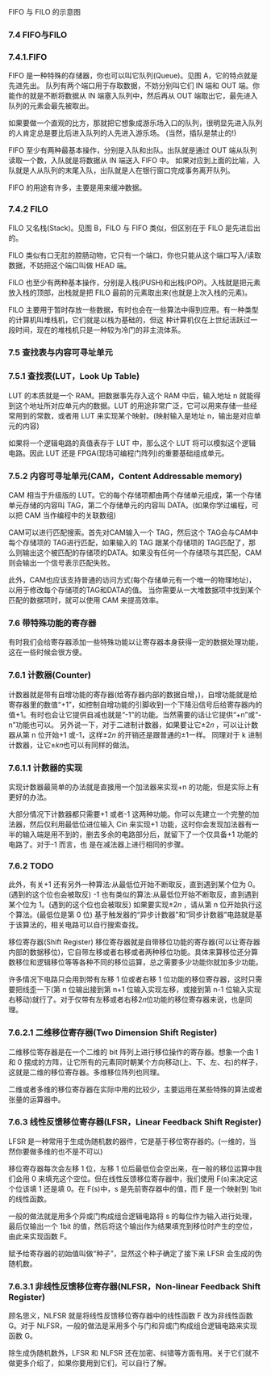 FIFO 与 FILO 的示意图
### 7.4 FIFO与FILO

### 7.4.1.FIFO
FIFO 是一种特殊的存储器，你也可以叫它队列(Queue)。见图 A，它的特点就是先进先出。 队列有两个端口用于存取数据，不妨分别叫它们 IN 端和 OUT 端。你能作的就是不断将数据从 IN 端塞入队列中，然后再从 OUT 端取出它，最先进入队列的元素会最先被取出。

如果要做一个直观的比方，那就把它想象成游乐场入口的队列，很明显先进入队列的人肯定总是要比后进入队列的人先进入游乐场。 (当然，插队是禁止的!)

FIFO 至少有两种最基本操作，分别是入队和出队。出队就是通过 OUT 端从队列读取一个数，入队就是将数据从 IN 端送入 FIFO 中。 如果对应到上面的比喻，入队就是人从队列的末尾入队，出队就是人在银行窗口完成事务离开队列。

FIFO 的用途有许多，主要是用来缓冲数据。 

### 7.4.2 FILO

FILO 又名栈(Stack)。见图 B，FILO 与 FIFO 类似，但区别在于 FILO 是先进后出的。

FILO 类似有口无肛的腔肠动物，它只有一个端口，你也只能从这个端口写入/读取数据，不妨把这个端口叫做 HEAD 端。

FILO 也至少有两种基本操作，分别是入栈(PUSH)和出栈(POP)。入栈就是把元素放入栈的顶部，出栈就是把 FILO 最前的元素取出来(也就是上次入栈的元素)。

FILO 主要用于暂时存放一些数据，有时也会在一些算法中得到应用。有一种类型的计算机叫堆栈机，它们就是以栈为基础的，但这 种计算机仅在上世纪活跃过一段时间，现在的堆栈机只是一种较为冷门的非主流体系。

### 7.5 查找表与内容可寻址单元

### 7.5.1 查找表(LUT，Look Up Table)

LUT 的本质就是一个 RAM。把数据事先存入这个 RAM 中后，输入地址 n 就能得到这个地址所对应单元内的数据。LUT 的用途非常广泛，它可以用来存储一些经常用到的常数，或者用 LUT 来实现某个映射。(映射输入是地址 n，输出是对应单元的内容)

如果将一个逻辑电路的真值表存于 LUT 中，那么这个 LUT 将可以模拟这个逻辑电路。因此 LUT 还是 FPGA(现场可编程门阵列)的重要基础组成单元。

### 7.5.2 内容可寻址单元(CAM，Content Addressable memory)

CAM 相当于升级版的 LUT。它的每个存储项都由两个存储单元组成，第一个存储单元存储的内容叫 TAG，第二个存储单元的内容叫 DATA。(如果你学过编程，可以把 CAM 当作编程中的关联数组)

CAM可以进行匹配搜索。首先对CAM输入一个 TAG，然后这个 TAG会与CAM中每个存储项的 TAG进行匹配，如果输入的 TAG 跟某个存储项的 TAG匹配了，那么则输出这个被匹配的存储项的DATA。如果没有任何一个存储项与其匹配，CAM则会输出一个信号表示匹配失败。

此外，CAM也应该支持普通的访问方式(每个存储单元有一个唯一的物理地址)，以用于修改每个存储项的TAG和DATA的值。 当你需要从一大堆数据项中找到某个匹配的数据项时，就可以使用 CAM 来提高效率。

### 7.6 带特殊功能的寄存器

有时我们会给寄存器添加一些特殊功能以让寄存器本身获得一定的数据处理功能，这在一些时候会很方便。

### 7.6.1 计数器(Counter)

 计数器就是带有自增功能的寄存器(给寄存器内部的数据自增，)，自增功能就是给寄存器里的数值“+1”，如控制自增功能的引脚收到一个下降沿信号后给寄存器内的值+1。有时也会让它提供自减也就是“-1”的功能。当然需要的话让它提供“+n”或“-n”功能也可以。 另外说一下，对于二进制计数器，如果要让它±2𝑛 ，可以让计数器从第 n 位开始+1 或-1，这样±2𝑛 的开销还是跟普通的±1一样。 同理对于 k 进制计数器，让它±𝑘𝑛也可以有同样的做法。

### 7.6.1.1 计数器的实现

实现计数器最简单的办法就是直接用一个加法器来实现+n 的功能，但是实际上有更好的办法。

大部分情况下计数器都只需要+1 或者-1 这两种功能。你可以先建立一个完整的加法器，然后仅利用最低位进位输入 Cin 来实现+1 功能，这时你会发现加法器有一半的输入端是用不到的，删去多余的电路部分后，就留下了一个仅具备+1 功能的电路了。对于-1 而言，也 是在减法器上进行相同的步骤。

### 7.6.2 TODO

此外，有关+1 还有另外一种算法:从最低位开始不断取反，直到遇到某个位为 0。(遇到的这个位也会被取反) -1 也有类似的算法:从最低位开始不断取反，直到遇到某个位为 1。(遇到的这个位也会被取反) 如果要实现±2𝑛 ，请从第 n 位开始执行这个算法。(最低位是第 0 位) 基于触发器的“异步计数器”和“同步计数器”电路就是基于该算法的，相关电路可以自行搜索查找。

移位寄存器(Shift Register) 移位寄存器就是自带移位功能的寄存器(可以让寄存器内部的数据移位)，它自带左移或者右移或者两种移位功能。具体来算移位还分算数移位和逻辑移位等等各种不同的移位运算，总之需要多少功能你就加多少功能。

许多情况下电路只会用到带有左移 1 位或者右移 1 位功能的移位寄存器，这时只需要把线歪一下(第 n 位输出接到第 n+1 位输入实现左移，或接到第 n-1 位输入实现右移动)就行了。对于仅带有左移或者右移2𝑛位功能的移位寄存器来说，也是同理。 

### 7.6.2.1 二维移位寄存器(Two Dimension Shift Register)

二维移位寄存器是在一个二维的 bit 阵列上进行移位操作的寄存器。想象一个由 1 和 0 摆成的方阵，让它所有的元素同时朝某个方向移动(上、下、左、右)的样子，这就是二维的移位寄存器。多维移位阵列也同理。

二维或者多维的移位寄存器在实际中用的比较少，主要运用在某些特殊的算法或者张量的运算器中。

### 7.6.3 线性反馈移位寄存器(LFSR，Linear Feedback Shift Register)

LFSR 是一种常用于生成伪随机数的器件，它是基于移位寄存器的。(一维的，当然你要做多维的也不是不可以)

移位寄存器每次会左移 1 位，左移 1 位后最低位会空出来，在一般的移位运算中我们会用 0 来填充这个空位。但在线性反馈移位寄存器中，我们使用 F(s)来决定这个位该填 1 还是填 0。在 F(s)中，s 是先前寄存器中的值，而 F 是一个映射到 1bit 的线性函数。

一般的做法就是用多个异或门构成组合逻辑电路将 s 的每位作为输入进行处理，最后仅输出一个 1bit 的值，然后将这个输出作为结果填充到移位时产生的空位，由此来实现函数 F。

赋予给寄存器的初始值叫做“种子”，显然这个种子确定了接下来 LFSR 会生成的伪随机数。 

### 7.6.3.1 非线性反馈移位寄存器(NLFSR，Non-linear Feedback Shift Register)

顾名思义，NLFSR 就是将线性反馈移位寄存器中的线性函数 F 改为非线性函数 G。对于 NLFSR，一般的做法是采用多个与门和异或门构成组合逻辑电路来实现函数 G。

除生成伪随机数外，LFSR 和 NLFSR 还在加密、纠错等方面有用。关于它们就不做更多介绍了，如果你要用到它们，可以自行了解。
